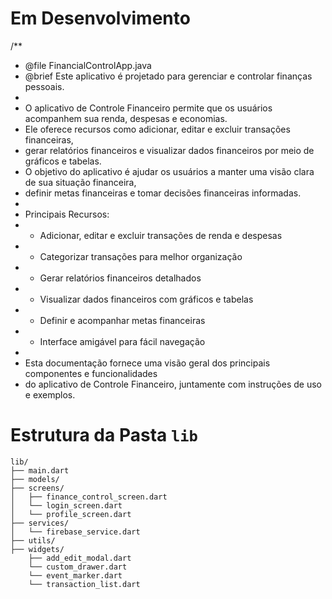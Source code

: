 
# Em Desenvolvimento

/**
 * @file FinancialControlApp.java
 * @brief Este aplicativo é projetado para gerenciar e controlar finanças pessoais.
 *
 * O aplicativo de Controle Financeiro permite que os usuários acompanhem sua renda, despesas e economias.
 * Ele oferece recursos como adicionar, editar e excluir transações financeiras,
 * gerar relatórios financeiros e visualizar dados financeiros por meio de gráficos e tabelas.
 * O objetivo do aplicativo é ajudar os usuários a manter uma visão clara de sua situação financeira,
 * definir metas financeiras e tomar decisões financeiras informadas.
 *
 * Principais Recursos:
 * - Adicionar, editar e excluir transações de renda e despesas
 * - Categorizar transações para melhor organização
 * - Gerar relatórios financeiros detalhados
 * - Visualizar dados financeiros com gráficos e tabelas
 * - Definir e acompanhar metas financeiras
 * - Interface amigável para fácil navegação
 *
 * Esta documentação fornece uma visão geral dos principais componentes e funcionalidades
 * do aplicativo de Controle Financeiro, juntamente com instruções de uso e exemplos.

# Estrutura da Pasta `lib`

```plaintext
lib/
├── main.dart
├── models/
├── screens/
│   ├── finance_control_screen.dart
│   └── login_screen.dart
│   └── profile_screen.dart
├── services/
│   └── firebase_service.dart
├── utils/
├── widgets/
    ├── add_edit_modal.dart
    └── custom_drawer.dart
    └── event_marker.dart
    └── transaction_list.dart